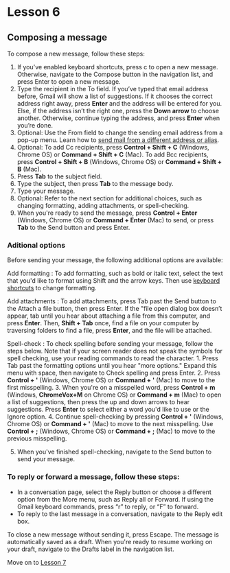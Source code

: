 # Lesson 6

## Composing a message

To compose a new message, follow these steps:

1.  If you've enabled keyboard shortcuts, press c to open a new message.
    Otherwise, navigate to the Compose button in the navigation list,
    and press Enter to open a new message.
2.  Type the recipient in the To field. If you’ve typed that email
    address before, Gmail will show a list of suggestions. If it chooses
    the correct address right away, press **Enter** and the address will
    be entered for you. Else, if the address isn’t the right one, press
    the **Down arrow** to choose another. Otherwise, continue typing the
    address, and press **Enter** when you’re done.
3.  Optional: Use the From field to change the sending email address
    from a pop-up menu. Learn how to [send mail from a different address
    or alias](https://support.google.com/mail/answer/22370).
4.  Optional: To add Cc recipients, press **Control + Shift + C**
    (Windows, Chrome OS) or **Command + Shift + C** (Mac). To add Bcc
    recipients, press **Control + Shift + B** (Windows, Chrome OS) or
    **Command + Shift + B** (Mac).
5.  Press **Tab** to the subject field.
6.  Type the subject, then press **Tab** to the message body.
7.  Type your message.
8.  Optional: Refer to the next section for additional choices, such as
    changing formatting, adding attachments, or spell-checking.
9.  When you're ready to send the message, press **Control + Enter**
    (Windows, Chrome OS) or **Command + Enter** (Mac) to send, or press
    **Tab** to the Send button and press Enter.

### Aditional options

Before sending your message, the following additional options are available:

Add formatting
: To add formatting, such as bold or italic text, select the text
that you'd like to format using Shift and the arrow keys. Then use
[keyboard shortcuts](https://support.google.com/mail/answer/6594)
to change formatting.

Add attachments
: To add attachments, press Tab past the Send button to the Attach a
file button, then press Enter. If the "file open dialog box
doesn’t appear, tab until you hear about attaching a file from
this computer, and press **Enter**. Then, **Shift + Tab** once,
find a file on your computer by traversing folders to find a file,
press **Enter**, and the file will be attached.

Spell-check
: To check spelling before sending your message, follow the steps
below. Note that if your screen reader does not speak the symbols
for spell checking, use your reading commands to read the
character. 1. Press Tab past the formatting options until you hear "more
options." Expand this menu with space, then navigate to Check
spelling and press Enter. 2. Press **Control + '** (Windows, Chrome OS) or **Command + '**
(Mac) to move to the first misspelling. 3. When you're on a misspelled word, press **Control + m**
(Windows, **ChromeVox+M** on Chrome OS) or **Command + m** (Mac)
to open a list of suggestions, then press the up and down arrows
to hear suggestions. Press **Enter** to select either a word
you'd like to use or the Ignore option. 4. Continue spell-checking by pressing **Control + '** (Windows,
Chrome OS) or **Command + '** (Mac) to move to the next
misspelling. Use **Control + ;** (Windows, Chrome OS) or
**Command + ;** (Mac) to move to the previous misspelling.

5. When you've finished spell-checking, navigate to the Send button
   to send your message.

### To reply or forward a message, follow these steps:

- In a conversation page, select the Reply button or choose a
  different option from the More menu, such as Reply all or Forward.
  If using the Gmail keyboard commands, press “r” to reply, or “F” to
  forward.
- To reply to the last message in a conversation, navigate to the
  Reply edit box.

To close a new message without sending it, press Escape. The message is
automatically saved as a draft. When you're ready to resume working on
your draft, navigate to the Drafts label in the navigation list.

Move on to [Lesson 7](https://moodle.alassist.us/mod/url/view.php?id=2664)
